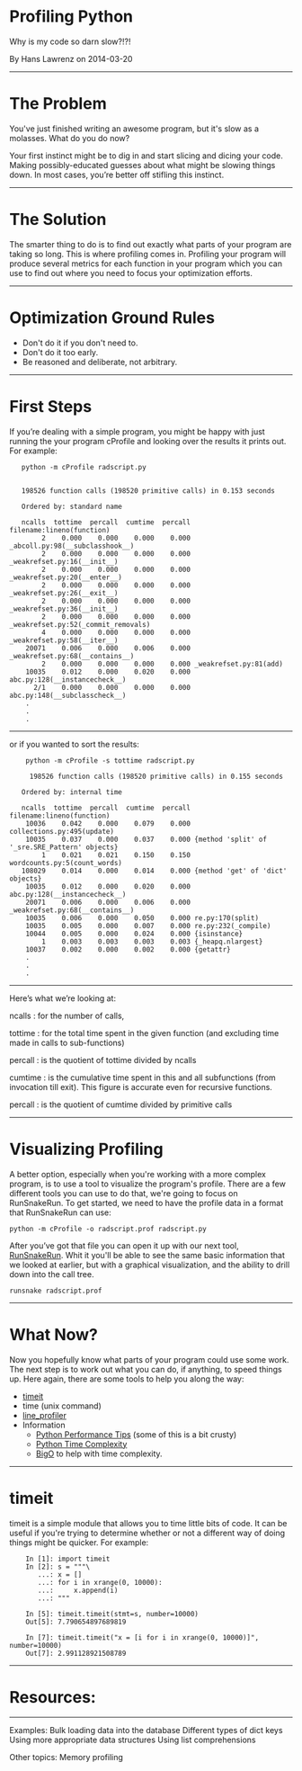 # Profiling Python

Why is my code so darn slow?!?!

By Hans Lawrenz on 2014-03-20

---

# The Problem

You've just finished writing an awesome program, but it's slow as a molasses.
What do you do now?

Your first instinct might be to dig in and start slicing and dicing your code.
Making possibly-educated guesses about what might be slowing things down. In
most cases, you’re better off stifling this instinct.

---

# The Solution

The smarter thing to do is to find out exactly what parts of your program are
taking so long. This is where profiling comes in. Profiling your program will
produce several metrics for each function in your program which you can use to
find out where you need to focus your optimization efforts.

---

# Optimization Ground Rules

 * Don't do it if you don't need to.
 * Don't do it too early.
 * Be reasoned and deliberate, not arbitrary.


---

# First Steps

If you’re dealing with a simple program, you might be happy with just running
the your program cProfile and looking over the results it prints out. For example:

       python -m cProfile radscript.py


       198526 function calls (198520 primitive calls) in 0.153 seconds

       Ordered by: standard name

       ncalls  tottime  percall  cumtime  percall filename:lineno(function)
            2    0.000    0.000    0.000    0.000 _abcoll.py:98(__subclasshook__)
            2    0.000    0.000    0.000    0.000 _weakrefset.py:16(__init__)
            2    0.000    0.000    0.000    0.000 _weakrefset.py:20(__enter__)
            2    0.000    0.000    0.000    0.000 _weakrefset.py:26(__exit__)
            2    0.000    0.000    0.000    0.000 _weakrefset.py:36(__init__)
            2    0.000    0.000    0.000    0.000 _weakrefset.py:52(_commit_removals)
            4    0.000    0.000    0.000    0.000 _weakrefset.py:58(__iter__)
        20071    0.006    0.000    0.006    0.000 _weakrefset.py:68(__contains__)
            2    0.000    0.000    0.000    0.000 _weakrefset.py:81(add)
        10035    0.012    0.000    0.020    0.000 abc.py:128(__instancecheck__)
          2/1    0.000    0.000    0.000    0.000 abc.py:148(__subclasscheck__)
        .
        .
        .



---

or if you wanted to sort the results:

        python -m cProfile -s tottime radscript.py

         198526 function calls (198520 primitive calls) in 0.155 seconds

       Ordered by: internal time

       ncalls  tottime  percall  cumtime  percall filename:lineno(function)
        10036    0.042    0.000    0.079    0.000 collections.py:495(update)
        10035    0.037    0.000    0.037    0.000 {method 'split' of '_sre.SRE_Pattern' objects}
            1    0.021    0.021    0.150    0.150 wordcounts.py:5(count_words)
       108029    0.014    0.000    0.014    0.000 {method 'get' of 'dict' objects}
        10035    0.012    0.000    0.020    0.000 abc.py:128(__instancecheck__)
        20071    0.006    0.000    0.006    0.000 _weakrefset.py:68(__contains__)
        10035    0.006    0.000    0.050    0.000 re.py:170(split)
        10035    0.005    0.000    0.007    0.000 re.py:232(_compile)
        10044    0.005    0.000    0.024    0.000 {isinstance}
            1    0.003    0.003    0.003    0.003 {_heapq.nlargest}
        10037    0.002    0.000    0.002    0.000 {getattr}
        .
        .
        .

---

Here’s what we’re looking at:

ncalls
: for the number of calls,

tottime
: for the total time spent in the given function (and excluding time made in calls to sub-functions)

percall
: is the quotient of tottime divided by ncalls

cumtime
: is the cumulative time spent in this and all subfunctions (from invocation till exit). This figure is accurate even for recursive functions.

percall
: is the quotient of cumtime divided by primitive calls


---

# Visualizing Profiling

A better option, especially when you're working with a more complex program, is to use a tool to visualize
the program's profile. There are a few different tools you can use to do that, we're going to focus on
RunSnakeRun. To get started, we need to have the profile data in a format that RunSnakeRun can use:

    python -m cProfile -o radscript.prof radscript.py

After you’ve got that file you can open it up with our next tool,
[RunSnakeRun](http://www.vrplumber.com/programming/runsnakerun/). Whit it you'll be able to see the same basic
information that we looked at earlier, but with a graphical visualization, and the ability to drill down into
the call tree.

    runsnake radscript.prof


---

# What Now?

Now you hopefully know what parts of your program could use some work. The next step is to work out what
you can do, if anything, to speed things up. Here again, there are some tools to help you along the way:

  * [timeit](http://docs.python.org/2/library/timeit.html)
  * time (unix command)
  * [line_profiler](http://pythonhosted.org/line_profiler/)
  * Information
    * [Python Performance Tips](https://wiki.python.org/moin/PythonSpeed/PerformanceTips) (some of this is a bit crusty)
    * [Python Time Complexity](https://wiki.python.org/moin/TimeComplexity)
    * [BigO](http://science.slc.edu/~jmarshall/courses/2002/spring/cs50/BigO/) to help with time complexity.


---

# timeit

timeit is a simple module that allows you to time little bits of code. It can be useful if you're trying
to determine whether or not a different way of doing things might be quicker. For example:

        In [1]: import timeit
        In [2]: s = """\
           ...: x = []
           ...: for i in xrange(0, 10000):
           ...:     x.append(i)
           ...: """

        In [5]: timeit.timeit(stmt=s, number=10000)
        Out[5]: 7.790654897689819

        In [7]: timeit.timeit("x = [i for i in xrange(0, 10000)]", number=10000)
        Out[7]: 2.991128921508789


---

# Resources:




---

Examples:
Bulk loading data into the database
Different types of dict keys
Using more appropriate data structures
Using list comprehensions


Other topics:
Memory profiling


